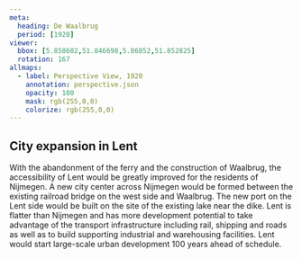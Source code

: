 ```yaml
---
meta:
  heading: De Waalbrug
  period: [1920]
viewer:
  bbox: [5.858602,51.846698,5.86852,51.852825]
  rotation: 167
allmaps:
  - label: Perspective View, 1920
    annotation: perspective.json
    opacity: 100
    mask: rgb(255,0,0)
    colorize: rgb(255,0,0)
---
```


## City expansion in Lent

With the abandonment of the ferry and the construction of Waalbrug, the accessibility of Lent would be greatly improved for the residents of Nijmegen. A new city center across Nijmegen would be formed between the existing railroad bridge on the west side and Waalbrug. The new port on the Lent side would be built on the site of the existing lake near the dike. Lent is flatter than Nijmegen and has more development potential to take advantage of the transport infrastructure including rail, shipping and roads as well as to build supporting industrial and warehousing facilities. Lent would start large-scale urban development 100 years ahead of schedule.
